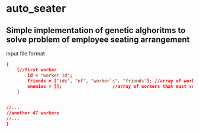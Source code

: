 # auto_seater

## Simple implementation of genetic alghoritms to solve problem of employee seating arrangement
input file format
```JSON
{
	{//first worker
		id = "worker id";
		friends = ["ids", "of", "worker`s", "friends"];	//array of workers that must seat closer
		enemies = [];					//array of workers that must seat as far as possible
	}


//...
//another 47 workers
//...
}
```

